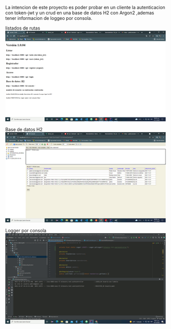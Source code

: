 La intencion de este proyecto es poder probar en un cliente la autenticacion con token-jwt y
un crud en una base de datos H2 con Argon2 ,ademas tener informacion de loggeo por consola.

listados de rutas
![](images/index.gif)

Base de datos H2
![](images/h2.gif)

Logger por consola
![](images/logger.gif)

